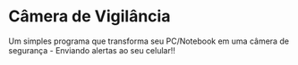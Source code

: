# Câmera de Vigilância
Um simples programa que transforma seu PC/Notebook em uma câmera de segurança - Enviando alertas ao seu celular!!
